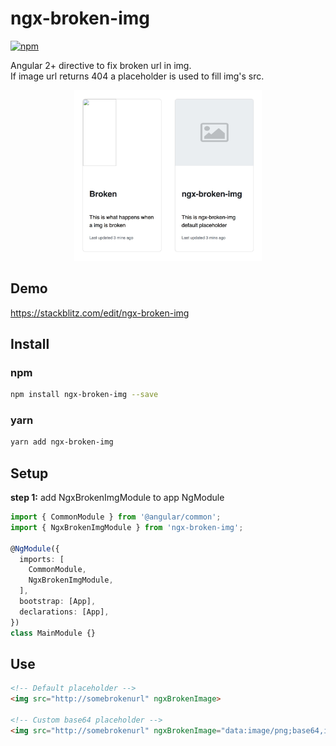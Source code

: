 
# ngx-broken-img
[![npm](https://badge.fury.io/js/ngx-broken-img.svg)](https://www.npmjs.org/package/ngx-broken-img)

Angular 2+ directive to fix broken url in img.  
If image url returns 404 a placeholder is used to fill img's src.
<div align="center">
  <img src="https://raw.githubusercontent.com/andreagrossetti/ngx-broken-img/master/projects/ngx-broken-img/src/assets/example.jpg" width="300">
</div>

## Demo
https://stackblitz.com/edit/ngx-broken-img

## Install

### npm
```bash
npm install ngx-broken-img --save
```
### yarn
```bash
yarn add ngx-broken-img
```

## Setup

**step 1:** add NgxBrokenImgModule to app NgModule

```typescript
import { CommonModule } from '@angular/common';
import { NgxBrokenImgModule } from 'ngx-broken-img';

@NgModule({
  imports: [
    CommonModule,
    NgxBrokenImgModule,
  ],
  bootstrap: [App],
  declarations: [App],
})
class MainModule {}
```

## Use

```html
<!-- Default placeholder -->
<img src="http://somebrokenurl" ngxBrokenImage>

<!-- Custom base64 placeholder -->
<img src="http://somebrokenurl" ngxBrokenImage="data:image/png;base64,iVBORw0KGgoAAAANSUhEUgAAAAEAAAABCAQAAAC1HAwCAAAAC0lEQVR42mM88x8AAp0BzdNtlUkAAAAASUVORK5CYII="> 
```
